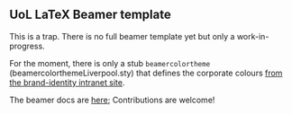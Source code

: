 UoL LaTeX Beamer template
------------------------------------

This is a trap. There is no full beamer template yet but only a work-in-progress.

For the moment, there is only a stub `beamercolortheme` (beamercolorthemeLiverpool.sty)
that defines the corporate colours [from the brand-identity intranet site](https://www.liverpool.ac.uk/intranet/brand-identity/brand-toolkit/corporate-colours).

The beamer docs are [here](https://www.ctan.org/pkg/beamer);
Contributions are welcome!

